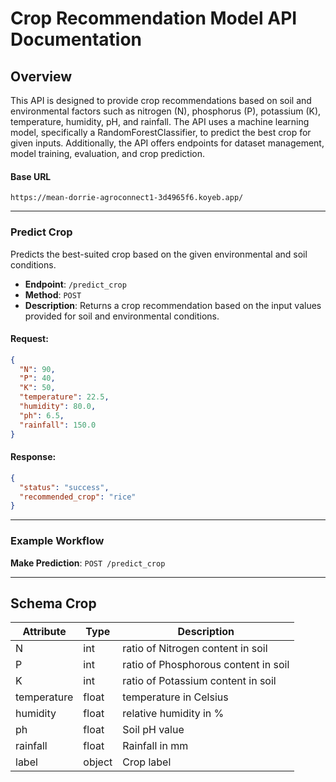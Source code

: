 # Crop Recommendation Model API Documentation

## Overview

This API is designed to provide crop recommendations based on soil and environmental factors such as nitrogen (N), 
phosphorus (P), potassium (K), temperature, humidity, pH, and rainfall. The API uses a machine learning model, specifically 
a RandomForestClassifier, to predict the best crop for given inputs. Additionally, the API offers endpoints for dataset management,
model training, evaluation, and crop prediction.

#### Base URL

	https://mean-dorrie-agroconnect1-3d4965f6.koyeb.app/

---
### **Predict Crop**

Predicts the best-suited crop based on the given environmental and soil conditions.

-   **Endpoint**: `/predict_crop`
-   **Method**: `POST`
-   **Description**: Returns a crop recommendation based on the input values provided for soil and environmental conditions.

#### **Request:**
```json
{
  "N": 90,
  "P": 40,
  "K": 50,
  "temperature": 22.5,
  "humidity": 80.0,
  "ph": 6.5,
  "rainfall": 150.0
}
```
#### **Response:**

```json
{
  "status": "success",
  "recommended_crop": "rice"
}
```
---

### **Example Workflow**

**Make Prediction**: `POST /predict_crop`

---


## Schema Crop

| Attribute   	| Type   	| Description                					        |
|-------------	|--------	|--------------------------------------	    |
| N           	    | int    		| ratio of Nitrogen content in soil    	|
| P                   	| int    		| ratio of Phosphorous content in soil |
| K                	| int    		| ratio of Potassium content in soil   	|
| temperature | float  	| temperature in Celsius        	|
| humidity    	| float  	| relative humidity in %               			|
| ph          		| float  	| Soil pH value           			      	|
| rainfall   	 	| float  	| Rainfall in mm                   			    	|
| label    		   	| object 	| Crop label                              						       	|


